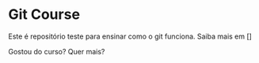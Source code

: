 # Git Course

Este é repositório teste para ensinar como o git funciona.
Saiba mais em []

Gostou do curso? Quer mais?